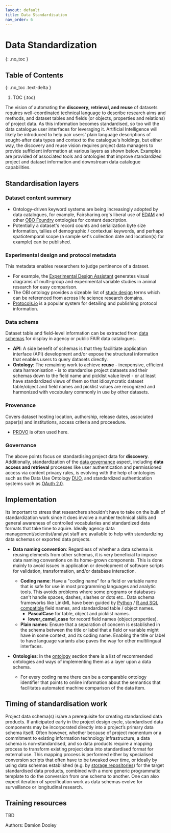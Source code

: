 ```yaml
---
layout: default
title: Data Standardisation
nav_order: 6
---
```


# Data Standardization
{: .no_toc }

## Table of Contents
{: .no_toc .text-delta }

1. TOC
{:toc}

The vision of automating the **discovery, retrieval, and reuse** of datasets requires well-coordinated technical language to describe research aims and methods, and dataset tables and fields (or objects, properties and relations) of project data.  As this information becomes standardised, so too will the data catalogue user interfaces for leveraging it.  Artificial Intelligence will likely be introduced to help pair users' plain language descriptions of sought-after data types and context to the catalogue's holdings, but either way, the discovery and reuse vision requires project data managers to provide sufficient information at various layers as shown below.  Examples are provided of associated tools and ontologies that improve standardized project and dataset information and downstream data catalogue capabilities.

## Standardisation layers

### **Dataset content summary**

 * Ontology-driven keyword systems are being increasingly adopted by data catalogues, for example, Fairsharing.org's liberal use of [EDAM](https://edamontology.org/page) and other [OBO Foundry](https://obofoundry.org/) ontologies for content description.
 * Potentially a dataset's record counts and serialization byte size information, tallies of demographic / contextual keywords, and perhaps spatiotemporal scope (a sample set's collection date and location(s) for example) can be published.

### **Experimental design and protocol metadata**

This metadata enables researchers to judge pertinence of a dataset.

 * For example, the [Experimental Design Assistant](https://nc3rs.org.uk/our-portfolio/experimental-design-assistant-eda) generates visual diagrams of multi-group and experimental variable studies in animal research for easy comparison.
 * The OBI ontology provides a sizeable list of [study design](http://purl.obolibrary.org/obo/OBI_0500000) terms which can be referenced from across life science research domains.
 * [Protocols.io](https://www.protocols.io/) is a popular system for detailing and publishing protocol information.

### **Data schema**

Dataset table and field-level information can be extracted from [data schemas](https://github.com/ClimateSmartAgCollab/Documentation-en/blob/main/docs/Data_Documentation/schemas.md) for display in agency or public FAIR data catalogues.

 * **API**: A side benefit of schemas is that they facilitiate application interface (API) development and/or expose the structural information that enables users to query datasets directly.
 * **Ontology**: The remaining work to achieve **reuse** - inexpensive, efficient data harmonisation - is to standardise project datasets and their schemas down to the field name and picklist value level - or at least have standardized views of them so that idiosyncratic dataset table/object and field names and picklist values are recognized and harmonized with vocabulary commonly in use by other datasets.

### **Provenance**
Covers dataset hosting location, authorship, release dates, associated paper(s) and institutions, access criteria and proceedure.

 * [PROVO](https://www.w3.org/TR/prov-overview/) is often used here.

### **Governance**

The above points focus on standardising project data for **discovery**.  Additionally, standardization of the [data governance](https://github.com/ClimateSmartAgCollab/Documentation-en/blob/main/docs/Data_Sharing/index.md#administrative) aspect, including **data access and retrieval** processes like user authentication and permissioned access via content privacy rules, is evolving with the help of ontologies such as the Data Use Ontology [DUO](https://github.com/EBISPOT/DUO), and standardized authentication systems such as [OAuth 2.0](https://oauth.net/2/).

## Implementation

Its important to stress that researchers shouldn't have to take on the bulk of standardization work since it does involve a number technical skills and general awareness of controlled vocabularies and standardized data formats that take time to aquire.  Ideally agency data management/scientist/analyst staff are available to help with standardizing data schemas or exported data projects. 

* **Data naming convention**: Regardless of whether a data schema is reusing elements from other schemas, it is very beneficial to impose data naming conventions on its home-grown components.  This is done mainly to avoid issues in application or development of software scripts for validation, transformation, and/or database interaction.
  * **Coding name**: Have a "coding name" for a field or variable name that is safe for use in most programming languages and analytic tools.  This avoids problems where some programs or databases can't handle spaces, dashes, slashes or dots etc..  Data schema frameworks like LinkML have been guided by [Python](https://peps.python.org/pep-0008/#naming-conventions) / [R and SQL compatible](https://bookdown.org/content/d1e53ac9-28ce-472f-bc2c-f499f18264a3/names.html) field names, and standardized table / object names.
     * **PascalCase** for table, object and picklist names.
     * **lower_camel_case** for record field names (object properties).
  * **Plain names**: Ensure that a separation of concern is established in the schema between the title or label that a field or variable might have in some context, and its coding name. Enabling the title or label to have language variants also paves the way for other multilingual interfaces.
  
* **Ontologies**: In the [ontology](https://github.com/ClimateSmartAgCollab/Documentation-en/blob/main/docs/Data_Standardization/ontology.md) section there is a list of recommended ontologies and ways of implementing them as a layer upon a data schema.
  * For every coding name there can be a comparable ontology identifier that points to online information about the semantics that facilitates automated machine comparison of the data item.

  
## Timing of standardisation work

Project data schema(s) is/are a prerequisite for creating standardised data products. If anticipated early in the project design cycle, standardised data components may be incorporated directly into a project’s primary data schema itself. Often however, whether because of project momentum or a commitment to existing information technology infrastructure, a data schema is non-standardised, and so data products require a mapping process to transform existing project data into standardised format for external use. This mapping process is performed either by specialised conversion scripts that often have to be tweaked over time, or ideally by using data schemas established (e.g. by [storage repositories](https://github.com/ClimateSmartAgCollab/Documentation-en/blob/main/docs/storage/index.md)) for the target standardised data products, combined with a more generic programmatic template to do the conversion from one schema to another. One can also expect iteration of specification work as data schemas evolve for surveillance or longitudinal research.

## Training resources ###
TBD


Authors: Damion Dooley
